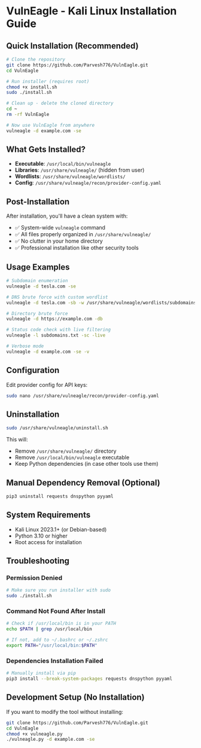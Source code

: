 # VulnEagle - Kali Linux Installation Guide

## Quick Installation (Recommended)

```bash
# Clone the repository
git clone https://github.com/Parvesh776/VulnEagle.git
cd VulnEagle

# Run installer (requires root)
chmod +x install.sh
sudo ./install.sh

# Clean up - delete the cloned directory
cd ~
rm -rf VulnEagle

# Now use VulnEagle from anywhere
vulneagle -d example.com -se
```

## What Gets Installed?

- **Executable**: `/usr/local/bin/vulneagle`
- **Libraries**: `/usr/share/vulneagle/` (hidden from user)
- **Wordlists**: `/usr/share/vulneagle/wordlists/`
- **Config**: `/usr/share/vulneagle/recon/provider-config.yaml`

## Post-Installation

After installation, you'll have a clean system with:
- ✅ System-wide `vulneagle` command
- ✅ All files properly organized in `/usr/share/vulneagle/`
- ✅ No clutter in your home directory
- ✅ Professional installation like other security tools

## Usage Examples

```bash
# Subdomain enumeration
vulneagle -d tesla.com -se

# DNS brute force with custom wordlist
vulneagle -d tesla.com -sb -w /usr/share/vulneagle/wordlists/subdomains.txt

# Directory brute force
vulneagle -d https://example.com -db

# Status code check with live filtering
vulneagle -l subdomains.txt -sc -live

# Verbose mode
vulneagle -d example.com -se -v
```

## Configuration

Edit provider config for API keys:
```bash
sudo nano /usr/share/vulneagle/recon/provider-config.yaml
```

## Uninstallation

```bash
sudo /usr/share/vulneagle/uninstall.sh
```

This will:
- Remove `/usr/share/vulneagle/` directory
- Remove `/usr/local/bin/vulneagle` executable
- Keep Python dependencies (in case other tools use them)

## Manual Dependency Removal (Optional)

```bash
pip3 uninstall requests dnspython pyyaml
```

## System Requirements

- Kali Linux 2023.1+ (or Debian-based)
- Python 3.10 or higher
- Root access for installation

## Troubleshooting

### Permission Denied
```bash
# Make sure you run installer with sudo
sudo ./install.sh
```

### Command Not Found After Install
```bash
# Check if /usr/local/bin is in your PATH
echo $PATH | grep /usr/local/bin

# If not, add to ~/.bashrc or ~/.zshrc
export PATH="/usr/local/bin:$PATH"
```

### Dependencies Installation Failed
```bash
# Manually install via pip
pip3 install --break-system-packages requests dnspython pyyaml
```

## Development Setup (No Installation)

If you want to modify the tool without installing:

```bash
git clone https://github.com/Parvesh776/VulnEagle.git
cd VulnEagle
chmod +x vulneagle.py
./vulneagle.py -d example.com -se
```
